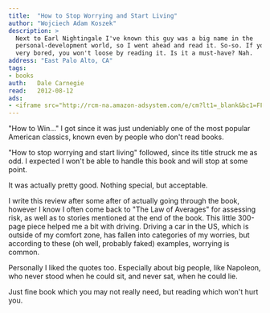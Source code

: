 ```yaml
---
title:	"How to Stop Worrying and Start Living"
author: "Wojciech Adam Koszek"
description: >
  Next to Earl Nightingale I've known this guy was a big name in the
  personal-development world, so I went ahead and read it. So-so. If you're
  very bored, you won't loose by reading it. Is it a must-have? Nah.
address: "East Palo Alto, CA"
tags:
- books
auth:	Dale Carnegie
read:	2012-08-12
ads:
- <iframe src="http://rcm-na.amazon-adsystem.com/e/cm?lt1=_blank&bc1=FFFFFF&IS2=1&npa=1&bg1=FFFFFF&fc1=000000&lc1=FF0000&t=wkoszek08-20&o=1&p=8&l=as4&m=amazon&f=ifr&ref=ss_til&asins=0671035975" style="width:120px;height:240px;" scrolling="no" marginwidth="0" marginheight="0" frameborder="0"></iframe>
---
```

"How to Win..." I got since it was just undeniably one of the most popular
American classics, known even by people who don't read books.

"How to stop worrying and start living" followed, since its title struck me
as odd. I expected I won't be able to handle this book and will stop at some
point.

It was actually pretty good. Nothing special, but acceptable.

I write this review after some after of actually going through the book,
however I know I often come back to "The Law of Averages" for assessing
risk, as well as to stories mentioned at the end of the book.  This little
300-page piece helped me a bit with driving. Driving a car in the US, which
is outside of my comfort zone, has fallen into categories of my worries, but
according to these (oh well, probably faked) examples, worrying is common.

Personally I liked the quotes too. Especially about big people, like
Napoleon, who never stood when he could sit, and never sat, when he could
lie.

Just fine book which you may not really need, but reading which won't hurt
you.

